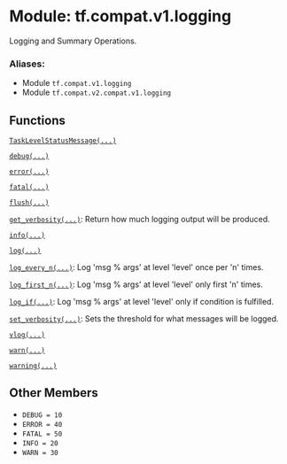 <div itemscope itemtype="http://developers.google.com/ReferenceObject">
<meta itemprop="name" content="tf.compat.v1.logging" />
<meta itemprop="path" content="Stable" />
<meta itemprop="property" content="DEBUG"/>
<meta itemprop="property" content="ERROR"/>
<meta itemprop="property" content="FATAL"/>
<meta itemprop="property" content="INFO"/>
<meta itemprop="property" content="WARN"/>
</div>

# Module: tf.compat.v1.logging

Logging and Summary Operations.

### Aliases:

* Module `tf.compat.v1.logging`
* Module `tf.compat.v2.compat.v1.logging`

<!-- Placeholder for "Used in" -->


## Functions

[`TaskLevelStatusMessage(...)`](../../../tf/logging/TaskLevelStatusMessage.md)

[`debug(...)`](../../../tf/logging/debug.md)

[`error(...)`](../../../tf/logging/error.md)

[`fatal(...)`](../../../tf/logging/fatal.md)

[`flush(...)`](../../../tf/logging/flush.md)

[`get_verbosity(...)`](../../../tf/logging/get_verbosity.md): Return how much logging output will be produced.

[`info(...)`](../../../tf/logging/info.md)

[`log(...)`](../../../tf/logging/log.md)

[`log_every_n(...)`](../../../tf/logging/log_every_n.md): Log 'msg % args' at level 'level' once per 'n' times.

[`log_first_n(...)`](../../../tf/logging/log_first_n.md): Log 'msg % args' at level 'level' only first 'n' times.

[`log_if(...)`](../../../tf/logging/log_if.md): Log 'msg % args' at level 'level' only if condition is fulfilled.

[`set_verbosity(...)`](../../../tf/logging/set_verbosity.md): Sets the threshold for what messages will be logged.

[`vlog(...)`](../../../tf/logging/vlog.md)

[`warn(...)`](../../../tf/logging/warn.md)

[`warning(...)`](../../../tf/logging/warning.md)

## Other Members

* `DEBUG = 10` <a id="DEBUG"></a>
* `ERROR = 40` <a id="ERROR"></a>
* `FATAL = 50` <a id="FATAL"></a>
* `INFO = 20` <a id="INFO"></a>
* `WARN = 30` <a id="WARN"></a>
